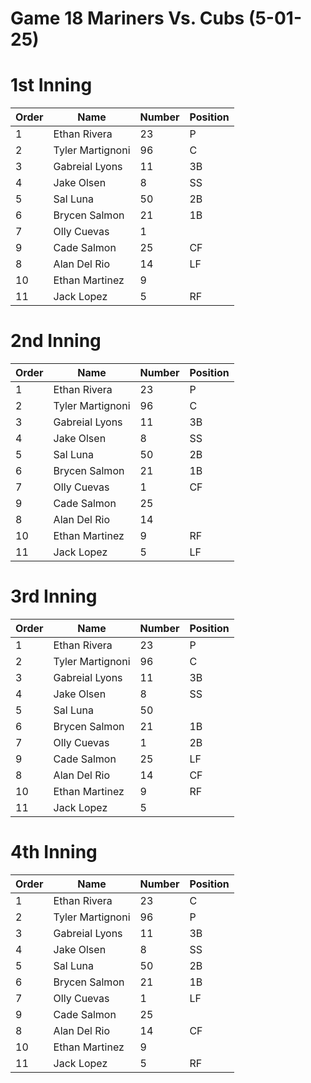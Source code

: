 # Game 18 Mariners Vs. Cubs (5-01-25)

# 1st Inning

| Order | Name | Number | Position |
| --- | --- 			 | --- | --- |
| 1   | Ethan Rivera     | 23  | P   |
| 2   | Tyler Martignoni | 96  | C   |
| 3   | Gabreial Lyons   | 11  | 3B  |
| 4   | Jake Olsen       | 8   | SS  |
| 5   | Sal Luna         | 50  | 2B  |
| 6   | Brycen Salmon    | 21  | 1B  |
| 7   | Olly Cuevas      | 1   |     |
| 9   | Cade Salmon      | 25  | CF  |
| 8   | Alan Del Rio     | 14  | LF  |
| 10  | Ethan Martinez   | 9   |     |
| 11  | Jack Lopez       | 5   | RF  |


# 2nd Inning

| Order | Name | Number | Position |
| --- | --- 			 | --- | --- |
| 1   | Ethan Rivera     | 23  | P   |
| 2   | Tyler Martignoni | 96  | C   |
| 3   | Gabreial Lyons   | 11  | 3B  |
| 4   | Jake Olsen       | 8   | SS  |
| 5   | Sal Luna         | 50  | 2B  |
| 6   | Brycen Salmon    | 21  | 1B  |
| 7   | Olly Cuevas      | 1   | CF  |
| 9   | Cade Salmon      | 25  |     |
| 8   | Alan Del Rio     | 14  |     |
| 10  | Ethan Martinez   | 9   | RF  |
| 11  | Jack Lopez       | 5   | LF  |

# 3rd Inning

| Order | Name | Number | Position |
| --- | --- 			 | --- | --- |
| 1   | Ethan Rivera     | 23  | P   |
| 2   | Tyler Martignoni | 96  | C   |
| 3   | Gabreial Lyons   | 11  | 3B  |
| 4   | Jake Olsen       | 8   | SS  |
| 5   | Sal Luna         | 50  |     |
| 6   | Brycen Salmon    | 21  | 1B  |
| 7   | Olly Cuevas      | 1   | 2B  |
| 9   | Cade Salmon      | 25  | LF  |
| 8   | Alan Del Rio     | 14  | CF  |
| 10  | Ethan Martinez   | 9   | RF  |
| 11  | Jack Lopez       | 5   |     |

# 4th Inning

| Order | Name | Number | Position |
| --- | --- 			 | --- | --- |
| 1   | Ethan Rivera     | 23  | C   |
| 2   | Tyler Martignoni | 96  | P   |
| 3   | Gabreial Lyons   | 11  | 3B  |
| 4   | Jake Olsen       | 8   | SS  |
| 5   | Sal Luna         | 50  | 2B  |
| 6   | Brycen Salmon    | 21  | 1B  |
| 7   | Olly Cuevas      | 1   | LF  |
| 9   | Cade Salmon      | 25  |     |
| 8   | Alan Del Rio     | 14  | CF  |
| 10  | Ethan Martinez   | 9   |     |
| 11  | Jack Lopez       | 5   | RF  |